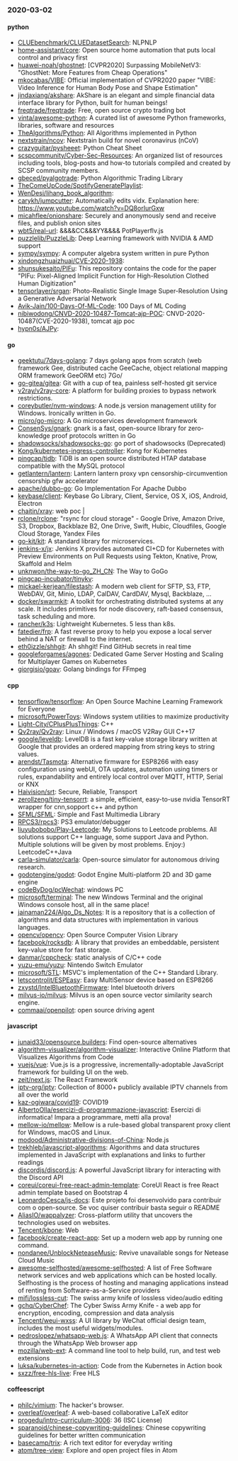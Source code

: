 ### 2020-03-02

#### python
* [CLUEbenchmark/CLUEDatasetSearch](https://github.com/CLUEbenchmark/CLUEDatasetSearch): NLPNLP
* [home-assistant/core](https://github.com/home-assistant/core):  Open source home automation that puts local control and privacy first
* [huawei-noah/ghostnet](https://github.com/huawei-noah/ghostnet): [CVPR2020] Surpassing MobileNetV3: "GhostNet: More Features from Cheap Operations"
* [mkocabas/VIBE](https://github.com/mkocabas/VIBE): Official implementation of CVPR2020 paper "VIBE: Video Inference for Human Body Pose and Shape Estimation"
* [jindaxiang/akshare](https://github.com/jindaxiang/akshare): AkShare is an elegant and simple financial data interface library for Python, built for human beings!
* [freqtrade/freqtrade](https://github.com/freqtrade/freqtrade): Free, open source crypto trading bot
* [vinta/awesome-python](https://github.com/vinta/awesome-python): A curated list of awesome Python frameworks, libraries, software and resources
* [TheAlgorithms/Python](https://github.com/TheAlgorithms/Python): All Algorithms implemented in Python
* [nextstrain/ncov](https://github.com/nextstrain/ncov): Nextstrain build for novel coronavirus (nCoV)
* [crazyguitar/pysheeet](https://github.com/crazyguitar/pysheeet): Python Cheat Sheet
* [scspcommunity/Cyber-Sec-Resources](https://github.com/scspcommunity/Cyber-Sec-Resources): An organized list of resources including tools, blog-posts and how-to tutorials compiled and created by SCSP community members.
* [gbeced/pyalgotrade](https://github.com/gbeced/pyalgotrade): Python Algorithmic Trading Library
* [TheComeUpCode/SpotifyGeneratePlaylist](https://github.com/TheComeUpCode/SpotifyGeneratePlaylist): 
* [WenDesi/lihang_book_algorithm](https://github.com/WenDesi/lihang_book_algorithm): 
* [carykh/jumpcutter](https://github.com/carykh/jumpcutter): Automatically edits vidx. Explanation here: https://www.youtube.com/watch?v=DQ8orIurGxw
* [micahflee/onionshare](https://github.com/micahflee/onionshare): Securely and anonymously send and receive files, and publish onion sites
* [wbt5/real-url](https://github.com/wbt5/real-url): &&&&CC&&&YY&&&& PotPlayerflv.js
* [puzzlelib/PuzzleLib](https://github.com/puzzlelib/PuzzleLib): Deep Learning framework with NVIDIA & AMD support
* [sympy/sympy](https://github.com/sympy/sympy): A computer algebra system written in pure Python
* [xindongzhuaizhuai/CVE-2020-1938](https://github.com/xindongzhuaizhuai/CVE-2020-1938): 
* [shunsukesaito/PIFu](https://github.com/shunsukesaito/PIFu): This repository contains the code for the paper "PIFu: Pixel-Aligned Implicit Function for High-Resolution Clothed Human Digitization"
* [tensorlayer/srgan](https://github.com/tensorlayer/srgan): Photo-Realistic Single Image Super-Resolution Using a Generative Adversarial Network
* [Avik-Jain/100-Days-Of-ML-Code](https://github.com/Avik-Jain/100-Days-Of-ML-Code): 100 Days of ML Coding
* [nibiwodong/CNVD-2020-10487-Tomcat-ajp-POC](https://github.com/nibiwodong/CNVD-2020-10487-Tomcat-ajp-POC): CNVD-2020-10487(CVE-2020-1938), tomcat ajp poc
* [hypn0s/AJPy](https://github.com/hypn0s/AJPy): 

#### go
* [geektutu/7days-golang](https://github.com/geektutu/7days-golang): 7 days golang apps from scratch (web framework Gee, distributed cache GeeCache, object relational mapping ORM framework GeeORM etc) 7Go/
* [go-gitea/gitea](https://github.com/go-gitea/gitea): Git with a cup of tea, painless self-hosted git service
* [v2ray/v2ray-core](https://github.com/v2ray/v2ray-core): A platform for building proxies to bypass network restrictions.
* [coreybutler/nvm-windows](https://github.com/coreybutler/nvm-windows): A node.js version management utility for Windows. Ironically written in Go.
* [micro/go-micro](https://github.com/micro/go-micro): A Go microservices development framework
* [ConsenSys/gnark](https://github.com/ConsenSys/gnark): gnark is a fast, open-source library for zero-knowledge proof protocols written in Go
* [shadowsocks/shadowsocks-go](https://github.com/shadowsocks/shadowsocks-go): go port of shadowsocks (Deprecated)
* [Kong/kubernetes-ingress-controller](https://github.com/Kong/kubernetes-ingress-controller): Kong for Kubernetes
* [pingcap/tidb](https://github.com/pingcap/tidb): TiDB is an open source distributed HTAP database compatible with the MySQL protocol
* [getlantern/lantern](https://github.com/getlantern/lantern): Lantern         lantern proxy vpn censorship-circumvention censorship gfw accelerator
* [apache/dubbo-go](https://github.com/apache/dubbo-go): Go Implementation For Apache Dubbo
* [keybase/client](https://github.com/keybase/client): Keybase Go Library, Client, Service, OS X, iOS, Android, Electron
* [chaitin/xray](https://github.com/chaitin/xray):  web  poc | 
* [rclone/rclone](https://github.com/rclone/rclone): "rsync for cloud storage" - Google Drive, Amazon Drive, S3, Dropbox, Backblaze B2, One Drive, Swift, Hubic, Cloudfiles, Google Cloud Storage, Yandex Files
* [go-kit/kit](https://github.com/go-kit/kit): A standard library for microservices.
* [jenkins-x/jx](https://github.com/jenkins-x/jx): Jenkins X provides automated CI+CD for Kubernetes with Preview Environments on Pull Requests using Tekton, Knative, Prow, Skaffold and Helm
* [unknwon/the-way-to-go_ZH_CN](https://github.com/unknwon/the-way-to-go_ZH_CN): The Way to GoGo 
* [pingcap-incubator/tinykv](https://github.com/pingcap-incubator/tinykv): 
* [mickael-kerjean/filestash](https://github.com/mickael-kerjean/filestash):  A modern web client for SFTP, S3, FTP, WebDAV, Git, Minio, LDAP, CalDAV, CardDAV, Mysql, Backblaze, ...
* [docker/swarmkit](https://github.com/docker/swarmkit): A toolkit for orchestrating distributed systems at any scale. It includes primitives for node discovery, raft-based consensus, task scheduling and more.
* [rancher/k3s](https://github.com/rancher/k3s): Lightweight Kubernetes. 5 less than k8s.
* [fatedier/frp](https://github.com/fatedier/frp): A fast reverse proxy to help you expose a local server behind a NAT or firewall to the internet.
* [eth0izzle/shhgit](https://github.com/eth0izzle/shhgit): Ah shhgit! Find GitHub secrets in real time
* [googleforgames/agones](https://github.com/googleforgames/agones): Dedicated Game Server Hosting and Scaling for Multiplayer Games on Kubernetes
* [giorgisio/goav](https://github.com/giorgisio/goav): Golang bindings for FFmpeg

#### cpp
* [tensorflow/tensorflow](https://github.com/tensorflow/tensorflow): An Open Source Machine Learning Framework for Everyone
* [microsoft/PowerToys](https://github.com/microsoft/PowerToys): Windows system utilities to maximize productivity
* [Light-City/CPlusPlusThings](https://github.com/Light-City/CPlusPlusThings): C++
* [Qv2ray/Qv2ray](https://github.com/Qv2ray/Qv2ray):  Linux / Windows / macOS  V2Ray GUI   C++17  
* [google/leveldb](https://github.com/google/leveldb): LevelDB is a fast key-value storage library written at Google that provides an ordered mapping from string keys to string values.
* [arendst/Tasmota](https://github.com/arendst/Tasmota): Alternative firmware for ESP8266 with easy configuration using webUI, OTA updates, automation using timers or rules, expandability and entirely local control over MQTT, HTTP, Serial or KNX
* [Haivision/srt](https://github.com/Haivision/srt): Secure, Reliable, Transport
* [zerollzeng/tiny-tensorrt](https://github.com/zerollzeng/tiny-tensorrt): a simple, efficient, easy-to-use nvidia TensorRT wrapper for cnn,sopport c++ and python
* [SFML/SFML](https://github.com/SFML/SFML): Simple and Fast Multimedia Library
* [RPCS3/rpcs3](https://github.com/RPCS3/rpcs3): PS3 emulator/debugger
* [liuyubobobo/Play-Leetcode](https://github.com/liuyubobobo/Play-Leetcode): My Solutions to Leetcode problems. All solutions support C++ language, some support Java and Python. Multiple solutions will be given by most problems. Enjoy:) LeetcodeC++Java
* [carla-simulator/carla](https://github.com/carla-simulator/carla): Open-source simulator for autonomous driving research.
* [godotengine/godot](https://github.com/godotengine/godot): Godot Engine  Multi-platform 2D and 3D game engine
* [codeByDog/pcWechat](https://github.com/codeByDog/pcWechat): windows PC
* [microsoft/terminal](https://github.com/microsoft/terminal): The new Windows Terminal and the original Windows console host, all in the same place!
* [jainaman224/Algo_Ds_Notes](https://github.com/jainaman224/Algo_Ds_Notes): It is a repository that is a collection of algorithms and data structures with implementation in various languages.
* [opencv/opencv](https://github.com/opencv/opencv): Open Source Computer Vision Library
* [facebook/rocksdb](https://github.com/facebook/rocksdb): A library that provides an embeddable, persistent key-value store for fast storage.
* [danmar/cppcheck](https://github.com/danmar/cppcheck): static analysis of C/C++ code
* [yuzu-emu/yuzu](https://github.com/yuzu-emu/yuzu): Nintendo Switch Emulator
* [microsoft/STL](https://github.com/microsoft/STL): MSVC's implementation of the C++ Standard Library.
* [letscontrolit/ESPEasy](https://github.com/letscontrolit/ESPEasy): Easy MultiSensor device based on ESP8266
* [zxystd/IntelBluetoothFirmware](https://github.com/zxystd/IntelBluetoothFirmware): Intel bluetooth drivers
* [milvus-io/milvus](https://github.com/milvus-io/milvus): Milvus is an open source vector similarity search engine.
* [commaai/openpilot](https://github.com/commaai/openpilot): open source driving agent

#### javascript
* [junaid33/opensource.builders](https://github.com/junaid33/opensource.builders): Find open-source alternatives
* [algorithm-visualizer/algorithm-visualizer](https://github.com/algorithm-visualizer/algorithm-visualizer): Interactive Online Platform that Visualizes Algorithms from Code
* [vuejs/vue](https://github.com/vuejs/vue):  Vue.js is a progressive, incrementally-adoptable JavaScript framework for building UI on the web.
* [zeit/next.js](https://github.com/zeit/next.js): The React Framework
* [iptv-org/iptv](https://github.com/iptv-org/iptv): Collection of 8000+ publicly available IPTV channels from all over the world
* [kaz-ogiwara/covid19](https://github.com/kaz-ogiwara/covid19): COVID19
* [AlbertoOlla/esercizi-di-programmazione-javascript](https://github.com/AlbertoOlla/esercizi-di-programmazione-javascript): Esercizi di informatica! Impara a programmare, metti alla prova!
* [mellow-io/mellow](https://github.com/mellow-io/mellow): Mellow is a rule-based global transparent proxy client for Windows, macOS and Linux.
* [modood/Administrative-divisions-of-China](https://github.com/modood/Administrative-divisions-of-China):       Node.js 
* [trekhleb/javascript-algorithms](https://github.com/trekhleb/javascript-algorithms):  Algorithms and data structures implemented in JavaScript with explanations and links to further readings
* [discordjs/discord.js](https://github.com/discordjs/discord.js): A powerful JavaScript library for interacting with the Discord API
* [coreui/coreui-free-react-admin-template](https://github.com/coreui/coreui-free-react-admin-template): CoreUI React is free React admin template based on Bootstrap 4
* [LeonardoCesca/js-docs](https://github.com/LeonardoCesca/js-docs): Este projeto foi desenvolvido para contribuir com o open-source. Se voc quiser contribuir basta seguir o README
* [AliasIO/wappalyzer](https://github.com/AliasIO/wappalyzer): Cross-platform utility that uncovers the technologies used on websites.
* [Tencent/kbone](https://github.com/Tencent/kbone):  Web 
* [facebook/create-react-app](https://github.com/facebook/create-react-app): Set up a modern web app by running one command.
* [nondanee/UnblockNeteaseMusic](https://github.com/nondanee/UnblockNeteaseMusic): Revive unavailable songs for Netease Cloud Music
* [awesome-selfhosted/awesome-selfhosted](https://github.com/awesome-selfhosted/awesome-selfhosted): A list of Free Software network services and web applications which can be hosted locally. Selfhosting is the process of hosting and managing applications instead of renting from Software-as-a-Service providers
* [mifi/lossless-cut](https://github.com/mifi/lossless-cut): The swiss army knife of lossless video/audio editing
* [gchq/CyberChef](https://github.com/gchq/CyberChef): The Cyber Swiss Army Knife - a web app for encryption, encoding, compression and data analysis
* [Tencent/weui-wxss](https://github.com/Tencent/weui-wxss): A UI library by WeChat official design team, includes the most useful widgets/modules.
* [pedroslopez/whatsapp-web.js](https://github.com/pedroslopez/whatsapp-web.js): A WhatsApp API client that connects through the WhatsApp Web browser app
* [mozilla/web-ext](https://github.com/mozilla/web-ext): A command line tool to help build, run, and test web extensions
* [luksa/kubernetes-in-action](https://github.com/luksa/kubernetes-in-action): Code from the Kubernetes in Action book
* [sxzz/free-hls-live](https://github.com/sxzz/free-hls-live): Free HLS 

#### coffeescript
* [philc/vimium](https://github.com/philc/vimium): The hacker's browser.
* [overleaf/overleaf](https://github.com/overleaf/overleaf): A web-based collaborative LaTeX editor
* [progedu/intro-curriculum-3006](https://github.com/progedu/intro-curriculum-3006): 36 (ISC License)
* [sparanoid/chinese-copywriting-guidelines](https://github.com/sparanoid/chinese-copywriting-guidelines): Chinese copywriting guidelines for better written communication
* [basecamp/trix](https://github.com/basecamp/trix): A rich text editor for everyday writing
* [atom/tree-view](https://github.com/atom/tree-view):  Explore and open project files in Atom
